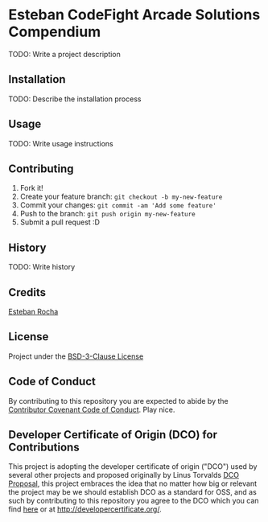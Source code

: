 # Esteban CodeFight Arcade Solutions Compendium

TODO: Write a project description

## Installation

TODO: Describe the installation process

## Usage

TODO: Write usage instructions

## Contributing

1.  Fork it!
2.  Create your feature branch: `git checkout -b my-new-feature`
3.  Commit your changes: `git commit -am 'Add some feature'`
4.  Push to the branch: `git push origin my-new-feature`
5.  Submit a pull request :D

## History

TODO: Write history

## Credits

[Esteban Rocha](https://github.com/Esteban-Rocha)

## License

Project under the [BSD-3-Clause License](LICENSE)

## Code of Conduct

By contributing to this repository you are expected to abide by the [Contributor Covenant Code of Conduct](CODE_OF_CONDUCT). Play nice.

## Developer Certificate of Origin (DCO) for Contributions

This project is adopting the developer certificate of origin ("DCO") used by several other projects and proposed originally by Linus Torvalds [DCO Proposal](https://lkml.org/lkml/2004/5/23/10), this project embraces the idea that no matter how big or relevant the project may be we should establish DCO as a standard for OSS, and as such by contributing to this repository you agree to the DCO which you can find [here](DEVELOPER_CERTIFICATE_OF_ORIGIN) or at http://developercertificate.org/.
